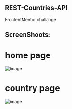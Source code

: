 ## REST-Countries-API
FrontentMentor challange

## ScreenShoots:
# home page
![image](https://user-images.githubusercontent.com/84968638/218162775-d67afc10-a4fa-4ba5-ba37-301d649a9639.png)

# country page
![image](https://user-images.githubusercontent.com/84968638/218162968-349fbd6d-2da4-4ade-9633-4678b1b7895a.png)

